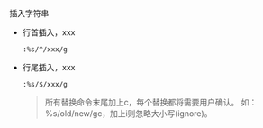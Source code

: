 插入字符串

- 行首插入，xxx

  ```
  :%s/^/xxx/g
  ```

- 行尾插入，xxx

  ```
  :%s/$/xxx/g
  ```

  > 所有替换命令末尾加上c，每个替换都将需要用户确认。 如：%s/old/new/gc，加上i则忽略大小写(ignore)。

